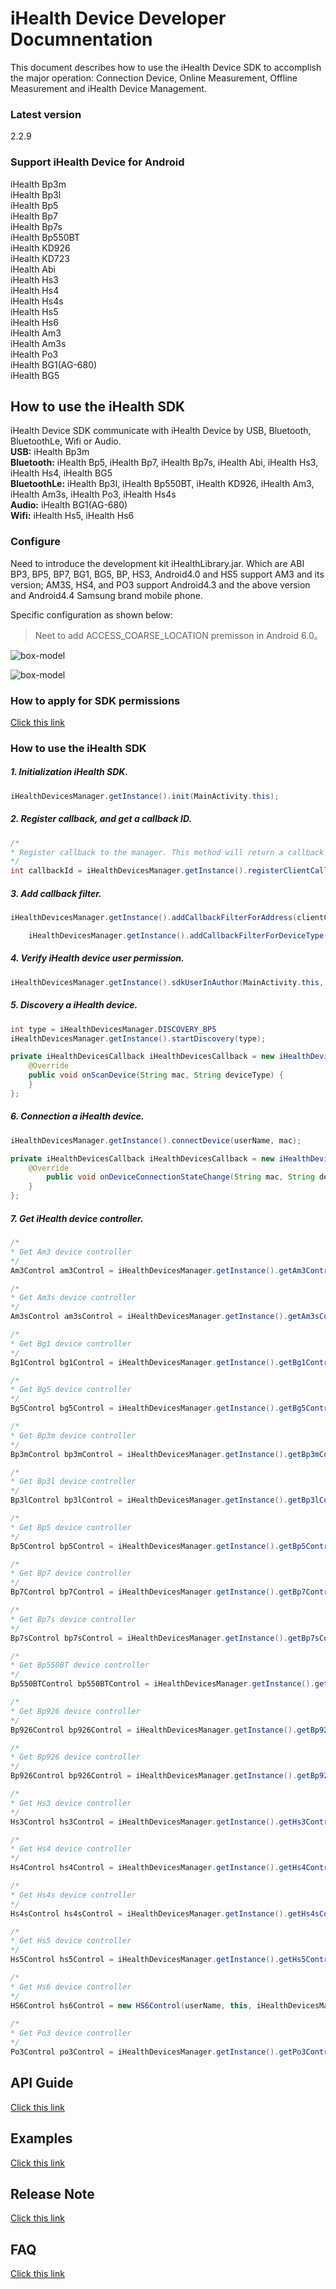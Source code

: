 # iHealth Device Developer Documnentation

This document describes how to use the iHealth Device SDK to accomplish the major operation: Connection Device, Online Measurement, Offline Measurement and iHealth Device Management.

### Latest version

2.2.9

### Support iHealth Device for Android

iHealth Bp3m   
iHealth Bp3l  
iHealth Bp5  
iHealth Bp7  
iHealth Bp7s  
iHealth Bp550BT  
iHealth KD926  
iHealth KD723  
iHealth Abi  
iHealth Hs3  
iHealth Hs4  
iHealth Hs4s  
iHealth Hs5  
iHealth Hs6  
iHealth Am3  
iHealth Am3s  
iHealth Po3  
iHealth BG1(AG-680)  
iHealth BG5 



## How to use the iHealth SDK

iHealth Device SDK communicate with iHealth Device by USB, Bluetooth, BluetoothLe, Wifi or Audio.  
**USB:** iHealth Bp3m  
**Bluetooth:** iHealth Bp5, iHealth Bp7, iHealth Bp7s, iHealth Abi, iHealth Hs3, iHealth Hs4, iHealth BG5  
**BluetoothLe:** iHealth Bp3l, iHealth Bp550BT, iHealth KD926, iHealth Am3, iHealth Am3s, iHealth Po3, iHealth Hs4s  
**Audio:** iHealth BG1(AG-680)  
**Wifi:** iHealth Hs5, iHealth Hs6


### Configure

Need to introduce the development kit iHealthLibrary.jar. Which are ABI BP3, BP5, BP7, BG1, BG5, BP, HS3, Android4.0 and HS5 support AM3 and its version; AM3S, HS4, and PO3 support Android4.3 and the above version and Android4.4 Samsung brand mobile phone.

Specific configuration as shown below:

> Neet to add ACCESS_COARSE_LOCATION premisson in Android 6.0。

![box-model](https://github.com/iHealthDeviceLabs/iHealthDeviceLabs-Android/blob/master/public/user_permission.png?raw=true)


![box-model](https://github.com/iHealthDeviceLabs/iHealthDeviceLabs-Android/blob/master/public/ihealth_device_doc.png?raw=true)

### How to apply for SDK permissions

[Click this link](https://github.com/iHealthDeviceLabs/iHealthDeviceLabs-Android/blob/master/doc/Developer_Registration_Application_Instruction.md)

### How to use the iHealth SDK

##### 1. Initialization iHealth SDK.

```java
iHealthDevicesManager.getInstance().init(MainActivity.this);
```

##### 2. Register callback, and get a callback ID.

```java
/*
* Register callback to the manager. This method will return a callback Id.
*/
int callbackId = iHealthDevicesManager.getInstance().registerClientCallback(iHealthDevicesCallback);
```

##### 3. Add callback filter.

```java
iHealthDevicesManager.getInstance().addCallbackFilterForAddress(clientCallbackId, ...);
```

```java
	iHealthDevicesManager.getInstance().addCallbackFilterForDeviceType(clientCallbackId, ...);
```

##### 4. Verify iHealth device user permission.

```java
iHealthDevicesManager.getInstance().sdkUserInAuthor(MainActivity.this, userName, clientId, clientSecret, callbackId);
```

##### 5. Discovery a iHealth device.

```java
int type = iHealthDevicesManager.DISCOVERY_BP5
iHealthDevicesManager.getInstance().startDiscovery(type);
```

```java
private iHealthDevicesCallback iHealthDevicesCallback = new iHealthDevicesCallback() {  
	@Override
    public void onScanDevice(String mac, String deviceType) {
    }
};
```

##### 6. Connection a iHealth device.

```java
iHealthDevicesManager.getInstance().connectDevice(userName, mac);
```

```java
private iHealthDevicesCallback iHealthDevicesCallback = new iHealthDevicesCallback() {
	@Override
	    public void onDeviceConnectionStateChange(String mac, String deviceType, int status) {
 	}
};
```

##### 7. Get iHealth device controller.

```java
/*
* Get Am3 device controller
*/
Am3Control am3Control = iHealthDevicesManager.getInstance().getAm3Control(mac);

/*
* Get Am3s device controller
*/
Am3sControl am3sControl = iHealthDevicesManager.getInstance().getAm3sControl(mac);

/*
* Get Bg1 device controller
*/
Bg1Control bg1Control = iHealthDevicesManager.getInstance().getBg1Control(mac);

/*
* Get Bg5 device controller
*/
Bg5Control bg5Control = iHealthDevicesManager.getInstance().getBg5Control(mac);

/*
* Get Bp3m device controller
*/
Bp3mControl bp3mControl = iHealthDevicesManager.getInstance().getBp3mControl(mac);

/*
* Get Bp3l device controller
*/
Bp3lControl bp3lControl = iHealthDevicesManager.getInstance().getBp3lControl(mac);

/*
* Get Bp5 device controller
*/
Bp5Control bp5Control = iHealthDevicesManager.getInstance().getBp5Control(mac);

/*
* Get Bp7 device controller
*/
Bp7Control bp7Control = iHealthDevicesManager.getInstance().getBp7Control(mac);

/*
* Get Bp7s device controller
*/
Bp7sControl bp7sControl = iHealthDevicesManager.getInstance().getBp7sControl(mac);

/*
* Get Bp550BT device controller
*/
Bp550BTControl bp550BTControl = iHealthDevicesManager.getInstance().getBp550BTControl(mac);

/*
* Get Bp926 device controller
*/
Bp926Control bp926Control = iHealthDevicesManager.getInstance().getBp926Control(mac);

/*
* Get Bp926 device controller
*/
Bp926Control bp926Control = iHealthDevicesManager.getInstance().getBp926Control(mac);

/*
* Get Hs3 device controller
*/
Hs3Control hs3Control = iHealthDevicesManager.getInstance().getHs3Control(mac);

/*
* Get Hs4 device controller
*/
Hs4Control hs4Control = iHealthDevicesManager.getInstance().getHs4Control(mac);

/*
* Get Hs4s device controller
*/
Hs4sControl hs4sControl = iHealthDevicesManager.getInstance().getHs4sControl(mac);

/*
* Get Hs5 device controller
*/
Hs5Control hs5Control = iHealthDevicesManager.getInstance().getHs5Control(mac);

/*
* Get Hs6 device controller
*/
HS6Control hs6Control = new HS6Control(userName, this, iHealthDevicesManager.TYPE_HS6, mIHealthDeviceHs6Callback);
 
/*
* Get Po3 device controller
*/
Po3Control po3Control = iHealthDevicesManager.getInstance().getPo3Control(mac);

```

####

## API Guide

[Click this link](https://github.com/iHealthDeviceLabs/iHealthDeviceLabs-Android/tree/master/api-docs)

## Examples

[Click this link](https://github.com/iHealthDeviceLabs/iHealthDeviceLabs-Android/tree/master/examples)

## Release Note

[Click this link](https://github.com/iHealthDeviceLabs/iHealthDeviceLabs-Android/blob/master/doc/ReleaseNote.md)

## FAQ

[Click this link](https://github.com/iHealthDeviceLabs/iHealthDeviceLabs-Android/blob/master/doc/FAQ.md)
